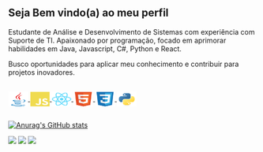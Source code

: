 ## Seja Bem vindo(a) ao meu perfil

Estudante de Análise e Desenvolvimento de Sistemas com experiência com Suporte de TI. Apaixonado por programação, focado em aprimorar habilidades em Java, Javascript, C#, Python e React. 

Busco oportunidades para aplicar meu conhecimento e contribuir para projetos inovadores.

<div style="display: inline_block"><br>
  
  <a href="https://github.com/ElcioFilho">
  <img align="center" alt="Rafa-Csharp" height="30" width="40" src="https://raw.githubusercontent.com/devicons/devicon/master/icons/java/java-original.svg">
  <img align="center" alt="Rafa-Js" height="30" width="40" src="https://raw.githubusercontent.com/devicons/devicon/master/icons/javascript/javascript-plain.svg">
  <img align="center" alt="Rafa-React" height="30" width="40" src="https://raw.githubusercontent.com/devicons/devicon/master/icons/react/react-original.svg">
  <img align="center" alt="Rafa-HTML" height="30" width="40" src="https://raw.githubusercontent.com/devicons/devicon/master/icons/html5/html5-original.svg">
  <img align="center" alt="Rafa-CSS" height="30" width="40" src="https://raw.githubusercontent.com/devicons/devicon/master/icons/css3/css3-original.svg">
  <img align="center" alt="Rafa-Python" height="30" width="40" src="https://raw.githubusercontent.com/devicons/devicon/master/icons/python/python-original.svg">
    
</div>

##
<div>
  
  ![Anurag's GitHub stats](https://github-readme-stats.vercel.app/api?username=ElcioFilho&show_icons=true&theme=midnight-purple)

</div>

<div> 

  <a href="https://www.instagram.com/elcio.love/" target="_blank"><img src="https://img.shields.io/badge/-Instagram-%23E4405F?style=for-the-badge&logo=instagram&logoColor=white" target="_blank"></a>
  <a href = "mailto:elciofilho18@gmail.com"><img src="https://img.shields.io/badge/-Gmail-%23333?style=for-the-badge&logo=gmail&logoColor=white" target="_blank"></a>
  <a href="https://www.linkedin.com/in/elcio-da-silva-de-oliveira-filho-2b5354228/" target="_blank"><img src="https://img.shields.io/badge/-LinkedIn-%230077B5?style=for-the-badge&logo=linkedin&logoColor=white" target="_blank"></a> 
  
</div>
